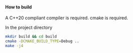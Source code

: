 #### How to build

A C++20 compliant compiler is required. cmake is required.

In the project directory
```bash
mkdir build && cd build
cmake -DCMAKE_BUILD_TYPE=Debug ..
make -j4
```
